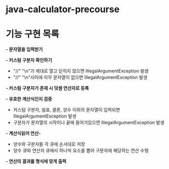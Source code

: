 # java-calculator-precourse
# 기능 구현 목록

**- 문자열을 입력받기**

**- 커스텀 구분자 확인하기**
- "//" "\n"가 제대로 열고 닫히지 않으면 IllegalArgumentException 발생
- "//" "\n"사이에 아무 문자열이 없으면 IllegalArgumentException 발생

**- 커스텀 구분자가 존재 시 덧셈 연산자로 등록**

**- 유효한 계산식인지 검증**
- 커스텀 구분자, 쉼표, 콜론, 양수 이외의 문자열이 입력되면 IllegalArgumentException 발생
- 구분자가 문자열의 시작이나 끝에 들어가있으면 IllegalArgumentException 발생

**- 계산식읽어 연산-**
- 양수와 구분자들 각 큐에 순서대로 저장
- 양수 큐와 연산자 큐에서 하나씩 요소를 뽑아 구분자에 해당하는 연산 수행

**- 연산의 결과를 형식에 맞게 출력**